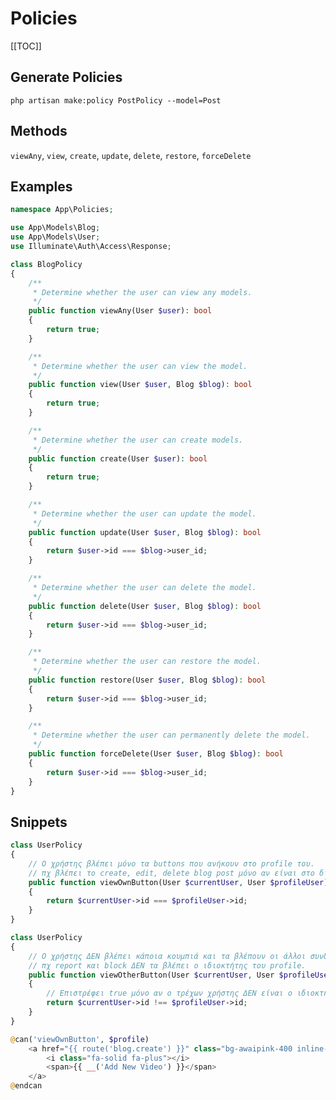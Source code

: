 # Policies

[[TOC]]

## Generate Policies
```
php artisan make:policy PostPolicy --model=Post
```

## Methods

```viewAny```, ```view```, ```create```, ```update```, ```delete```, ```restore```, ```forceDelete ```

## Examples

```php
namespace App\Policies;

use App\Models\Blog;
use App\Models\User;
use Illuminate\Auth\Access\Response;

class BlogPolicy
{
    /**
     * Determine whether the user can view any models.
     */
    public function viewAny(User $user): bool
    {
        return true;
    }

    /**
     * Determine whether the user can view the model.
     */
    public function view(User $user, Blog $blog): bool
    {
        return true;
    }

    /**
     * Determine whether the user can create models.
     */
    public function create(User $user): bool
    {
        return true;
    }

    /**
     * Determine whether the user can update the model.
     */
    public function update(User $user, Blog $blog): bool
    {
        return $user->id === $blog->user_id;
    }

    /**
     * Determine whether the user can delete the model.
     */
    public function delete(User $user, Blog $blog): bool
    {
        return $user->id === $blog->user_id;
    }

    /**
     * Determine whether the user can restore the model.
     */
    public function restore(User $user, Blog $blog): bool
    {
        return $user->id === $blog->user_id;
    }

    /**
     * Determine whether the user can permanently delete the model.
     */
    public function forceDelete(User $user, Blog $blog): bool
    {
        return $user->id === $blog->user_id;
    }
}
```

## Snippets

```php
class UserPolicy
{
    // Ο χρήστης βλέπει μόνο τα buttons που ανήκουν στο profile του.
    // πχ βλέπει το create, edit, delete blog post μόνο αν είναι στο δικό του profile.
    public function viewOwnButton(User $currentUser, User $profileUser): bool
    {
        return $currentUser->id === $profileUser->id;
    }
}
```

```php
class UserPolicy
{
    // Ο χρήστης ΔΕΝ βλέπει κάποια κουμπιά και τα βλέπουν οι άλλοι συνδεμένοι χρήστες
    // πχ report και block ΔΕΝ τα βλέπει ο ιδιοκτήτης του profile.
    public function viewOtherButton(User $currentUser, User $profileUser): bool
    {
        // Επιστρέφει true μόνο αν ο τρέχων χρήστης ΔΕΝ είναι ο ιδιοκτήτης του προφίλ
        return $currentUser->id !== $profileUser->id;
    }
}
```

```php
@can('viewOwnButton', $profile)
    <a href="{{ route('blog.create') }}" class="bg-awaipink-400 inline-flex text-white items-center px-4 py-2 rounded-md space-x-2">
        <i class="fa-solid fa-plus"></i>
        <span>{{ __('Add New Video') }}</span>
    </a>
@endcan
```
